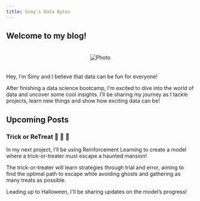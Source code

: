 ```yaml
---
title: Simy's Data Bytes
---
```


## Welcome to my blog!

<div style="text-align: center;">
  <img src="{{ site.baseurl }}/assets/index/cover_photo.jpg" alt="Photo" style="max-width: 50%; height: auto; margin: 20px 0;">
</div>

Hey, I’m Simy and I believe that data can be fun for everyone! 

After finishing a data science bootcamp, I’m excited to dive into the world of data and uncover some cool insights. I’ll be sharing my journey as I tackle projects, learn new things and show how exciting data can be!

## Upcoming Posts
  
### **Trick or ReTreat 🍬 🏃 👻** 

In my next project, I’ll be using Reinforcement Learning to create a model where a trick-or-treater must escape a haunted mansion!

The trick-or-treater will learn strategies through trial and error, aiming to find the optimal path to escape while avoiding ghosts and gathering as many treats as possible.

Leading up to Halloween, I'll be sharing updates on the model’s progress!

